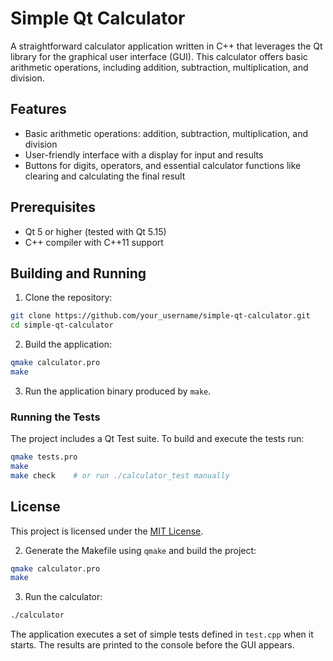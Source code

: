 # Simple Qt Calculator

A straightforward calculator application written in C++ that leverages the Qt library for the graphical user interface (GUI). This calculator offers basic arithmetic operations, including addition, subtraction, multiplication, and division.

## Features

- Basic arithmetic operations: addition, subtraction, multiplication, and division
- User-friendly interface with a display for input and results
- Buttons for digits, operators, and essential calculator functions like clearing and calculating the final result

## Prerequisites

- Qt 5 or higher (tested with Qt 5.15)
- C++ compiler with C++11 support

## Building and Running

1. Clone the repository:
```bash
git clone https://github.com/your_username/simple-qt-calculator.git
cd simple-qt-calculator
```

2. Build the application:
```bash
qmake calculator.pro
make
```

3. Run the application binary produced by `make`.

### Running the Tests

The project includes a Qt Test suite. To build and execute the tests run:

```bash
qmake tests.pro
make
make check    # or run ./calculator_test manually
```
## License

This project is licensed under the [MIT License](LICENSE).


2. Generate the Makefile using `qmake` and build the project:
```bash
qmake calculator.pro
make
```
3. Run the calculator:
```bash
./calculator
```
The application executes a set of simple tests defined in `test.cpp` when it starts.
The results are printed to the console before the GUI appears.

